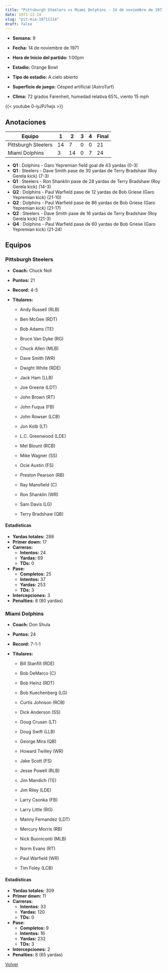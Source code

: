 ```yaml
---
title: "Pittsburgh Steelers vs Miami Dolphins - 14 de noviembre de 1971"
date: 1971-11-14
slug: "pit-mia-19711114"
draft: false
---
```


* **Semana:** 9
* **Fecha:** 14 de noviembre de 1971

* **Hora de Inicio del partido:** 1:00pm
* **Estadio:** Orange Bowl
* **Tipo de estadio:** A cielo abierto
* **Superficie de juego:** Césped artificial (AstroTurf)
* **Clima:** 72 grados Farenheit, humedad relativa 65%, viento 15 mph


{{< youtube 0-iyJPJ1wjs >}}


## Anotaciones
| Equipo | 1 | 2 | 3 | 4 | Final |
|--------|---|---|---|---|-------|
| Pittsburgh Steelers  | 14 | 7 | 0 | 0  | 21 |
| Miami Dolphins  | 3 | 14 | 0 | 7  | 24 |
* **Q1** : Dolphins - Garo Yepremian field goal de 43 yardas (0-3)
* **Q1** : Steelers - Dave Smith pase de 30 yardas de Terry Bradshaw (Roy Gerela kick) (7-3)
* **Q1** : Steelers - Ron Shanklin pase de 28 yardas de Terry Bradshaw (Roy Gerela kick) (14-3)
* **Q2** : Dolphins - Paul Warfield pase de 12 yardas de Bob Griese (Garo Yepremian kick) (21-10)
* **Q2** : Dolphins - Paul Warfield pase de 86 yardas de Bob Griese (Garo Yepremian kick) (21-17)
* **Q2** : Steelers - Dave Smith pase de 16 yardas de Terry Bradshaw (Roy Gerela kick) (21-3)
* **Q4** : Dolphins - Paul Warfield pase de 60 yardas de Bob Griese (Garo Yepremian kick) (21-24)


## Equipos


### Pittsburgh Steelers
* **Coach:** Chuck Noll
* **Puntos:** 21
* **Record:** 4-5
* **Titulares:** 

  * Andy Russell (RLB) 

  * Ben McGee (RDT) 

  * Bob Adams (TE) 

  * Bruce Van Dyke (RG) 

  * Chuck Allen (MLB) 

  * Dave Smith (WR) 

  * Dwight White (RDE) 

  * Jack Ham (LLB) 

  * Joe Greene (LDT) 

  * John Brown (RT) 

  * John Fuqua (FB) 

  * John Rowser (LCB) 

  * Jon Kolb (LT) 

  * L.C. Greenwood (LDE) 

  * Mel Blount (RCB) 

  * Mike Wagner (SS) 

  * Ocie Austin (FS) 

  * Preston Pearson (RB) 

  * Ray Mansfield (C) 

  * Ron Shanklin (WR) 

  * Sam Davis (LG) 

  * Terry Bradshaw (QB) 

#### Estadísticas
* **Yardas totales:** 288
* **Primer down:** 17
* **Carreras:**
  * **Intentos:** 24
  * **Yardas:** 69
  * **TDs:** 0
* **Pase:**
  * **Completos:** 25
  * **Intentos:** 37
  * **Yardas:** 253
  * **TDs:** 3
* **Intercepciones:** 3
* **Penalties:** 8 (80 yardas)

### Miami Dolphins
* **Coach:** Don Shula
* **Puntos:** 24
* **Record:** 7-1-1
* **Titulares:** 

  * Bill Stanfill (RDE) 

  * Bob DeMarco (C) 

  * Bob Heinz (RDT) 

  * Bob Kuechenberg (LG) 

  * Curtis Johnson (RCB) 

  * Dick Anderson (SS) 

  * Doug Crusan (LT) 

  * Doug Swift (LLB) 

  * George Mira (QB) 

  * Howard Twilley (WR) 

  * Jake Scott (FS) 

  * Jesse Powell (RLB) 

  * Jim Mandich (TE) 

  * Jim Riley (LDE) 

  * Larry Csonka (FB) 

  * Larry Little (RG) 

  * Manny Fernandez (LDT) 

  * Mercury Morris (RB) 

  * Nick Buoniconti (MLB) 

  * Norm Evans (RT) 

  * Paul Warfield (WR) 

  * Tim Foley (LCB) 

#### Estadísticas
* **Yardas totales:** 309
* **Primer down:** 11
* **Carreras:**
  * **Intentos:** 33
  * **Yardas:** 120
  * **TDs:** 0
* **Pase:**
  * **Completos:** 9
  * **Intentos:** 16
  * **Yardas:** 232
  * **TDs:** 3
* **Intercepciones:** 2
* **Penalties:** 8 (65 yardas)


[Volver](/historia/1971)
